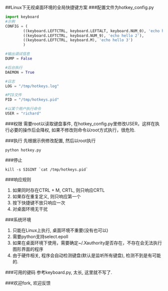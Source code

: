 ##Linux下无视桌面环境的全局快捷键方案
###配置文件为hotkey_config.py 
```python 
import keyboard 
#示例
CONFIG = (
        ((keyboard.LEFTCTRL, keyboard.LEFTALT, keyboard.NUM_0), 'echo hello 1'),
        ((keyboard.LEFTCTRL, keyboard.NUM_9), 'echo hello 2'),
        ((keyboard.LEFTCTRL, keyboard.M), 'echo hello 3')
        ) 

#输出调试信息
DUMP = False

#后台执行
DAEMON = True

#日志
LOG = "/tmp/hotkeys.log"

#PID文件
PID = "/tmp/hotkeys.pid" 

#以某个用户执行命令
USER = "richard" 
```

###权限
需要root以读取键盘事件, 在hotkey_config.py里修改USER，这样在执行必要的操作后会降权, 如果不修改则命令以root方式执行，很危险.

###执行
先根据示例修改配置, 然后以root执行
```shell
python hotkey.py
```
###停止 
```shell
kill -s SIGINT `cat /tmp/hotkeys.pid`
``` 

###响应规则
1. 如果同时存在CTRL + M,  CRTL, 则只响应CRTL
2. 如果存在重复定义, 则只响应第一个
3. 按下快捷键不放只响应一次 
4. 对桌面环境无干扰

###系统环境
1. 只能在Linux上执行, 桌面环境不重要(没有也可以)
2. 需要python支持select.epoll
3. 如果在桌面环境下使用，需要确定~/.Xauthority是否存在，不存在会无法执行图形界面的程序 
4. 由于硬件相关, 程序会自动检测键盘(默认是监听所有键盘), 检测不到是有可能的.


###可用的键码 
参考keyboard.py, 太长, 这里就不写了.

###欢迎fork, 欢迎反馈

